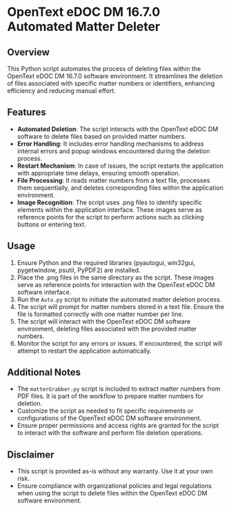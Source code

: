 # OpenText eDOC DM 16.7.0 Automated Matter Deleter

## Overview
This Python script automates the process of deleting files within the OpenText eDOC DM 16.7.0 software environment. It streamlines the deletion of files associated with specific matter numbers or identifiers, enhancing efficiency and reducing manual effort.

## Features
- **Automated Deletion**: The script interacts with the OpenText eDOC DM software to delete files based on provided matter numbers.
- **Error Handling**: It includes error handling mechanisms to address internal errors and popup windows encountered during the deletion process.
- **Restart Mechanism**: In case of issues, the script restarts the application with appropriate time delays, ensuring smooth operation.
- **File Processing**: It reads matter numbers from a text file, processes them sequentially, and deletes corresponding files within the application environment.
- **Image Recognition**: The script uses .png files to identify specific elements within the application interface. These images serve as reference points for the script to perform actions such as clicking buttons or entering text.

## Usage
1. Ensure Python and the required libraries (pyautogui, win32gui, pygetwindow, psutil, PyPDF2) are installed.
2. Place the .png files in the same directory as the script. These images serve as reference points for interaction with the OpenText eDOC DM software interface.
3. Run the `Auto.py` script to initiate the automated matter deletion process.
4. The script will prompt for matter numbers stored in a text file. Ensure the file is formatted correctly with one matter number per line.
5. The script will interact with the OpenText eDOC DM software environment, deleting files associated with the provided matter numbers.
6. Monitor the script for any errors or issues. If encountered, the script will attempt to restart the application automatically.

## Additional Notes
- The `matterGrabber.py` script is included to extract matter numbers from PDF files. It is part of the workflow to prepare matter numbers for deletion.
- Customize the script as needed to fit specific requirements or configurations of the OpenText eDOC DM software environment.
- Ensure proper permissions and access rights are granted for the script to interact with the software and perform file deletion operations.

## Disclaimer
- This script is provided as-is without any warranty. Use it at your own risk.
- Ensure compliance with organizational policies and legal regulations when using the script to delete files within the OpenText eDOC DM software environment.
